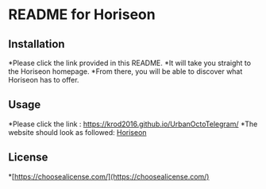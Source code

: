 # README for Horiseon

## Installation
*Please click the link provided in this README. 
*It will take you straight to the Horiseon homepage.
*From there, you will be able to discover what Horiseon has to offer. 

## Usage
*Please click the link : https://krod2016.github.io/UrbanOctoTelegram/
*The website should look as followed: 
[Horiseon]()

## License
*[https://choosealicense.com/](https://choosealicense.com/)
